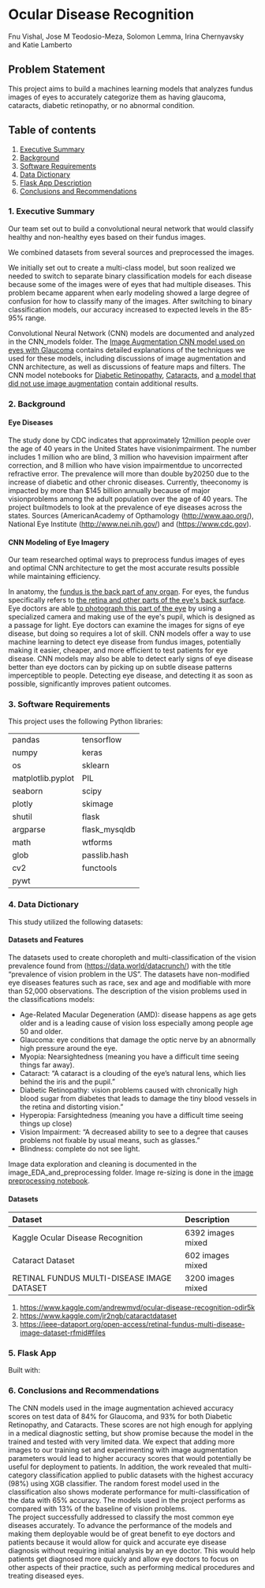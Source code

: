# Ocular Disease Recognition

Fnu Vishal, Jose M Teodosio-Meza, Solomon Lemma, Irina Chernyavsky and Katie Lamberto

## Problem Statement

This project aims to build a machines learning models that analyzes fundus images of eyes to accurately categorize them as having glaucoma, cataracts, diabetic retinopathy, or no abnormal condition.  

## Table of contents
1. [Executive Summary](#exec)
2. [Background](#back)
3. [Software Requirements](#software)
4. [Data Dictionary](#data)
5. [Flask App Description](#flask)
6. [Conclusions and Recommendations](#concl)


### 1. <a name="exec"></a>Executive Summary

Our team set out to build a convolutional neural network that would classify healthy and non-healthy eyes based on their fundus images.

We combined datasets from several sources and preprocessed the images.

We initially set out to create a multi-class model, but soon realized we needed to switch to separate binary classification models for each disease because some of the images were of eyes that had multiple diseases. This problem became apparent when early modeling showed a large degree of confusion for how to classify many of the images. After switching to binary classification models, our accuracy increased to expected levels in the 85-95% range.

Convolutional Neural Network (CNN) models are documented and analyzed in the CNN_models folder. The [Image Augmentation CNN model used on eyes with Glaucoma](./CNN_models/CNN_image_aug_glauc.ipynb) contains detailed explanations of the techniques we used for these models, including discussions of image augmentation and CNN architecture, as well as discussions of feature maps and filters. The CNN model notebooks for [Diabetic Retinopathy](./CNN_models/CNN_image_aug_dr.ipynb), [Cataracts](./CNN_models/CNN_image_aug_cataracts.ipynb), and [a model that did not use image augmentation](./CNN_models/CNN_glaucoma_no_image_aug.ipynb) contain additional results.

### 2. <a name="back"></a>Background

#### Eye Diseases

The study done by CDC indicates that approximately 12million people over the age of 40 years in the United States have visionimpairment. The number includes 1 million who are blind, 3 million who havevision impairment after correction, and 8 million who have vision impairmentdue to uncorrected refractive error. The prevalence will more than double by20250 due to the increase of diabetic and other chronic diseases. Currently, theeconomy is impacted by more than $145 billion annually because of major visionproblems among the adult population over the age of 40 years. The project builtmodels to look at the prevalence of eye diseases across the states. Sources (AmericanAcademy of Opthamology (http://www.aao.org/),  National Eye Institute (http://www.nei.nih.gov/) and (https://www.cdc.gov).

#### CNN Modeling of Eye Imagery
Our team researched optimal ways to preprocess fundus images of eyes and optimal CNN architecture to get the most accurate results possible while maintaining efficiency.

In anatomy, the [fundus is the back part of any organ]('https://medical-dictionary.thefreedictionary.com/fundus'). For eyes, the fundus specifically refers to [the retina and other parts of the eye's back surface]('https://www.aao.org/eye-health/anatomy/fundus'). Eye doctors are able [to photograph this part of the eye](https://www.opsweb.org/page/fundusphotography) by using a specialized camera and making use of the eye's pupil, which is designed as a passage for light. Eye doctors can examine the images for signs of eye disease, but doing so requires a lot of skill. CNN models offer a way to use machine learning to detect eye disease from fundus images, potentially making it easier, cheaper, and more efficient to test patients for eye disease. CNN models may also be able to detect early signs of eye disease better than eye doctors can by picking up on subtle disease patterns imperceptible to people. Detecting eye disease, and detecting it as soon as possible, significantly improves patient outcomes.



### 3. <a name="software"></a>Software Requirements

This project uses the following Python libraries:

|||
|:--|:--|
| pandas|tensorflow|
| numpy|keras|
| os|sklearn|
| matplotlib.pyplot|PIL|
| seaborn|scipy|
| plotly|skimage|
| shutil|flask|
| argparse|flask_mysqldb|
| math|wtforms|
| glob|passlib.hash|
| cv2|functools|
| pywt||



### 4. <a name="data"></a>Data Dictionary

This study utilized the following datasets:


#### Datasets and Features

The datasets used to create choropleth and multi-classification of the vision prevalence found from (https://data.world/datacrunch/) with the title “prevalence of vision problem in the US”. The datasets have non-modified eye diseases features such as race, sex and age and modifiable with more than 52,000 observations.
The description of the vision problems used in the classifications models:
- Age-Related Macular Degeneration (AMD):   disease happens as age gets older and is a leading cause of vision loss especially among people age 50 and older. 
- Glaucoma: eye conditions that damage the optic nerve by an abnormally high pressure around the eye.
- Myopia: Nearsightedness (meaning you have a difficult time seeing things far away).
- Cataract: “A cataract is a clouding of the eye’s natural lens, which lies behind the iris and the pupil.”
- Diabetic Retinopathy: vision problems caused with chronically high blood sugar from diabetes that leads to damage the tiny blood vessels in the retina and distorting vision.”
- Hyperopia: Farsightedness (meaning you have a difficult time seeing things up close)
- Vision Impairment: “A decreased ability to see to a degree that causes problems not fixable by usual means, such as glasses.”
- Blindness: complete do not see light.

Image data exploration and cleaning is documented in the image_EDA_and_preprocessing folder. Image re-sizing is done in the [image preprocessing notebook](./image_EDA_and_preprocessing/image_preprocessing.ipynb).

#### Datasets
|Dataset|Description|
|:---|:---|
|Kaggle Ocular Disease Recognition|6392 images mixed|
|Cataract Dataset|602 images mixed|
|RETINAL FUNDUS MULTI-DISEASE IMAGE DATASET|3200 images mixed|

1. https://www.kaggle.com/andrewmvd/ocular-disease-recognition-odir5k
2. https://www.kaggle.com/jr2ngb/cataractdataset
3. https://ieee-dataport.org/open-access/retinal-fundus-multi-disease-image-dataset-rfmid#files



### 5. <a name="flask"></a>Flask App
Built with:



### 6. <a name="concl"></a>Conclusions and Recommendations

The CNN models used in the image augmentation achieved accuracy scores on test data of 84% for Glaucoma, and 93% for both Diabetic Retinopathy, and Cataracts. These scores are not high enough for applying in a medical diagnostic setting, but show promise because the model in the trained and tested with very limited data. We expect that adding more images to our training set and experimenting with image augmentation parameters would lead to higher accuracy scores that would potentially be useful for deployment to patients. In addition, the work revealed that multi-category classification applied to public datasets with the highest accuracy (98%) using XGB classifier. The random forest model used in the classification also shows moderate performance for multi-classification of the data with 65% accuracy. The models used in the project performs as compared with 13% of the baseline of vision problems.  
The project successfully addressed to classify the most common eye diseases accurately. To advance the performance of the models and making them deployable would be of great benefit to eye doctors and patients because it would allow for quick and accurate eye disease diagnosis without requiring initial analysis by an eye doctor. This would help patients get diagnosed more quickly and allow eye doctors to focus on other aspects of their practice, such as performing medical procedures and treating diseased eyes. 
